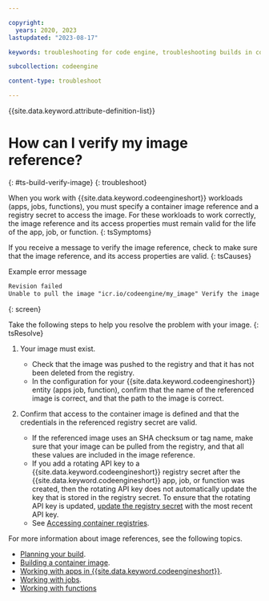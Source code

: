 ```yaml
---

copyright:
  years: 2020, 2023
lastupdated: "2023-08-17"

keywords: troubleshooting for code engine, troubleshooting builds in code engine, tips for builds in code engine, resolution of builds in code engine, builds, verify image reference, image reference, container image

subcollection: codeengine

content-type: troubleshoot

---
```


{{site.data.keyword.attribute-definition-list}}

# How can I verify my image reference? 
{: #ts-build-verify-image}
{: troubleshoot}


When you work with {{site.data.keyword.codeengineshort}} workloads (apps, jobs, functions), you must specify a container image reference and a registry secret to access the image. For these workloads to work correctly, the image reference and its access properties must remain valid for the life of the app, job, or function.
{: tsSymptoms}

If you receive a message to verify the image reference, check to make sure that the image reference, and its access properties are valid. 
{: tsCauses}

Example error message 

```txt
Revision failed
Unable to pull the image "icr.io/codeengine/my_image" Verify the image reference. 
```
{: screen}


Take the following steps to help you resolve the problem with your image.
{: tsResolve}

1. Your image must exist. 
    * Check that the image was pushed to the registry and that it has not been deleted from the registry. 
    * In the configuration for your {{site.data.keyword.codeengineshort}} entity (apps job, function), confirm that the name of the referenced image is correct, and that the path to the image is correct. 

2. Confirm that access to the container image is defined and that the credentials in the referenced registry secret are valid. 
    * If the referenced image uses an SHA checksum or tag name, make sure that your image can be pulled from the registry, and that all these values are included in the image reference. 
    * If you add a rotating API key to a {{site.data.keyword.codeengineshort}} registry secret after the {{site.data.keyword.codeengineshort}} app, job, or function was created, then the rotating API key does not automatically update the key that is stored in the registry secret. To ensure that the rotating API key is updated, [update the registry secret](/docs/codeengine?topic=codeengine-secret#secret-update) with the most recent API key. 
    * See [Accessing container registries](/docs/codeengine?topic=codeengine-add-registry).

For more information about image references, see the following topics. 
* [Planning your build](/docs/codeengine?topic=codeengine-plan-build). 
* [Building a container image](/docs/codeengine?topic=codeengine-build-image).
* [Working with apps in {{site.data.keyword.codeengineshort}}](/docs/codeengine?topic=codeengine-application-workloads). 
* [Working with jobs](/docs/codeengine?topic=codeengine-job-plan).
* [Working with functions](/docs/codeengine?topic=codeengine-fun-work)




